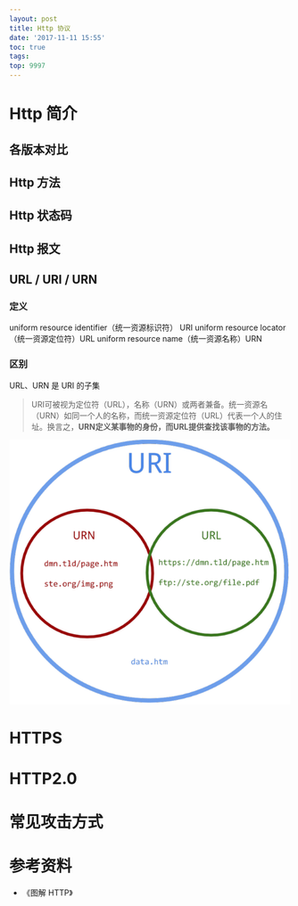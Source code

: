 ```yaml
---
layout: post
title: Http 协议
date: '2017-11-11 15:55'
toc: true
tags:
top: 9997
---
```


# Http 简介

## 各版本对比

## Http 方法

## Http 状态码

## Http 报文

## URL / URI / URN
### 定义
uniform resource identifier（统一资源标识符） URI
uniform resource locator （统一资源定位符）URL
uniform resource name（统一资源名称）URN

### 区别
URL、URN 是 URI 的子集
> URI可被视为定位符（URL），名称（URN）或两者兼备。统一资源名（URN）如同一个人的名称，而统一资源定位符（URL）代表一个人的住址。换言之，**URN定义某事物的身份，而URL提供查找该事物的方法。**

![URI](/images/2017/11/11/uri.png)


# HTTPS

# HTTP2.0

# 常见攻击方式

# 参考资料

* 《图解 HTTP》

<!--以下是脚注-->

